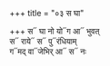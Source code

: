 +++
title = "०३ स घा"

+++
स᳓ घा नो यो᳓ग आ᳓ भुवत्  
स᳓ राये᳓ स᳓ पु᳓रंधियाम्  
ग᳓मद् वा᳓जेभिर् आ᳓ स᳓ नः